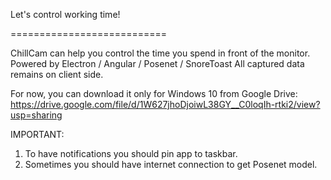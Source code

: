 Let's control working time!

===========================

ChillCam can help you control the time you spend in front of the monitor.
Powered by Electron / Angular / Posenet / SnoreToast
All captured data remains on client side.

For now, you can download it only for Windows 10 from Google Drive:
https://drive.google.com/file/d/1W627jhoDjoiwL38GY__C0loqIh-rtki2/view?usp=sharing

IMPORTANT:
1. To have notifications you should pin app to taskbar.
2. Sometimes you should have internet connection to get Posenet model.
